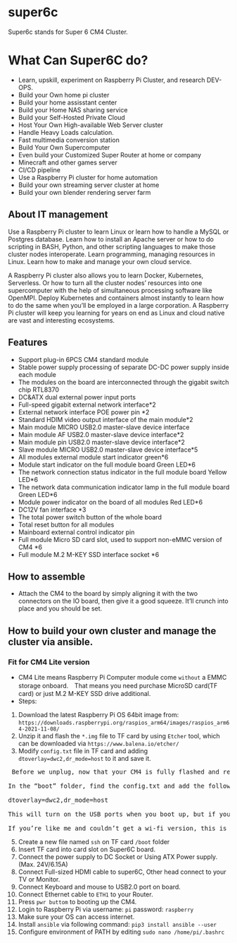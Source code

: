 # super6c
Super6c stands for Super 6 CM4 Cluster.
# What Can Super6C do? 
* Learn, upskill, experiment on Raspberry Pi Cluster, and research DEV-OPS.
* Build your Own home pi cluster
* Build your home assisstant center
* Build your Home NAS sharing service 
* Build your Self-Hosted Private Cloud
* Host Your Own High-available Web Server cluster
* Handle Heavy Loads calculation.
* Fast multimedia conversion station
* Build Your Own Supercomputer
* Even build your Customized Super Router at home or company
* Minecraft and other games server
* CI/CD pipeline
* Use a Raspberry Pi cluster for home automation
* Build your own streaming server cluster at home
* Build your own blender rendering server farm 
## About IT management
Use a Raspberry Pi cluster to learn Linux or learn how to handle a MySQL or Postgres database. 
Learn how to install an Apache server or how to do scripting in BASH, Python, and other scripting languages to make those cluster nodes interoperate. 
Learn programming, managing resources in Linux. Learn how to make and manage your own cloud service. 

A Raspberry Pi cluster also allows you to learn Docker, Kubernetes, Serverless. Or how to turn all the cluster nodes’ resources into one supercomputer with the help of simultaneous processing software like OpenMPI. 
Deploy Kubernetes and containers almost instantly to learn how to do the same when you’ll be employed in a large corporation. A Raspberry Pi cluster will keep you learning for years on end as Linux and cloud native are vast and interesting ecosystems.

## Features
* Support plug-in 6PCS CM4 standard module
* Stable power supply processing of separate DC-DC power supply inside each module
* The modules on the board are interconnected through the gigabit switch chip RTL8370
* DC&ATX dual external power input ports
* Full-speed gigabit external network interface*2
* External network interface POE power pin *2
* Standard HDIM video output interface of the main module*2
* Main module MICRO USB2.0 master-slave device interface
* Main module AF USB2.0 master-slave device interface*2
* Main module pin USB2.0 master-slave device interface*2
* Slave module MICRO USB2.0 master-slave device interface*5
* All modules external module start indicator green*6
* Module start indicator on the full module board Green LED*6
* The network connection status indicator in the full module board Yellow LED*6
* The network data communication indicator lamp in the full module board Green LED*6
* Module power indicator on the board of all modules Red LED*6
* DC12V fan interface *3
* The total power switch button of the whole board
* Total reset button for all modules
* Mainboard external control indicator pin
* Full module Micro SD card slot, used to support non-eMMC version of CM4 *6
* Full module M.2 M-KEY SSD interface socket *6

## How to assemble
* Attach the CM4 to the board by simply aligning it with the two connectors on the IO board, then give it a good squeeze. It’ll crunch into place and you should be set.
## How to build your own cluster and manage the cluster via ansible.
### Fit for CM4 Lite version
* CM4 Lite means Raspberry Pi Computer module come `without` a EMMC storage onboard.　That means you need purchase MicroSD card(TF card) or just M.2 M-KEY SSD drive additional.
* Steps:
 1. Download the latest Raspberry Pi OS 64bit image from: `https://downloads.raspberrypi.org/raspios_arm64/images/raspios_arm64-2021-11-08/`
 2. Unzip it and flash the `*.img` file to TF card by using `Etcher` tool, which can be downloaded via `https://www.balena.io/etcher/`
 3. Modify `config.txt` file in TF card and adding `dtoverlay=dwc2,dr_mode=host` to it and save it.
<pre> Before we unplug, now that your CM4 is fully flashed and ready to go, you’ll be surprised to learn that the USB Ports are disabled by default. Yes, really. Remember, this is a board designed to be embedded elsewhere and not for consumer-level off-the-shelf use.

In the “boot” folder, find the config.txt and add the following:

dtoverlay=dwc2,dr_mode=host

This will turn on the USB ports when you boot up, but if you accidentally keep the micro USB in, you will run into issues. Before you begin your first boot, make sure everything is unplugged. Boot and then plug in your mouse or keyboard.

If you’re like me and couldn’t get a wi-fi version, this is where you’ll plug in your dongle or ethernet cable.
</pre>
 5. Create a new file named `ssh` on TF card `/boot` folder
 6. Insert TF card into card slot on Super6C board. 
 7. Connect the power supply to DC Socket or Using ATX Power supply. (Max. 24V/6.15A)
 8. Connect Full-sized HDMI cable to super6C, Other head connect to your TV or Monitor.
 9. Connect Keyboard and mouse to USB2.0 port on board.
 10. Connect Ethernet cable to `ETH1` to your Router.
 11. Press `pwr buttom` to booting up the CM4.
 12. Login to Raspberry Pi via username: `pi` password: `raspberry` 
 13. Make sure your OS can access internet.
 14. Install `ansible` via following command: `pip3 install ansible --user` 
 15. Configure environment of PATH by editing `sudo nano /home/pi/.bashrc` 
